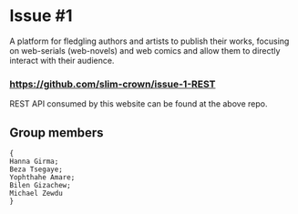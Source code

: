 # Issue #1

A platform for fledgling authors and artists to publish their works, focusing on web-serials (web-novels) and web comics and allow them to directly interact with their audience.  

### https://github.com/slim-crown/issue-1-REST
REST API consumed by this website can be found at the above
repo.

## Group members
```
{
Hanna Girma;
Beza Tsegaye; 
Yophthahe Amare;
Bilen Gizachew;
Michael Zewdu
}
```